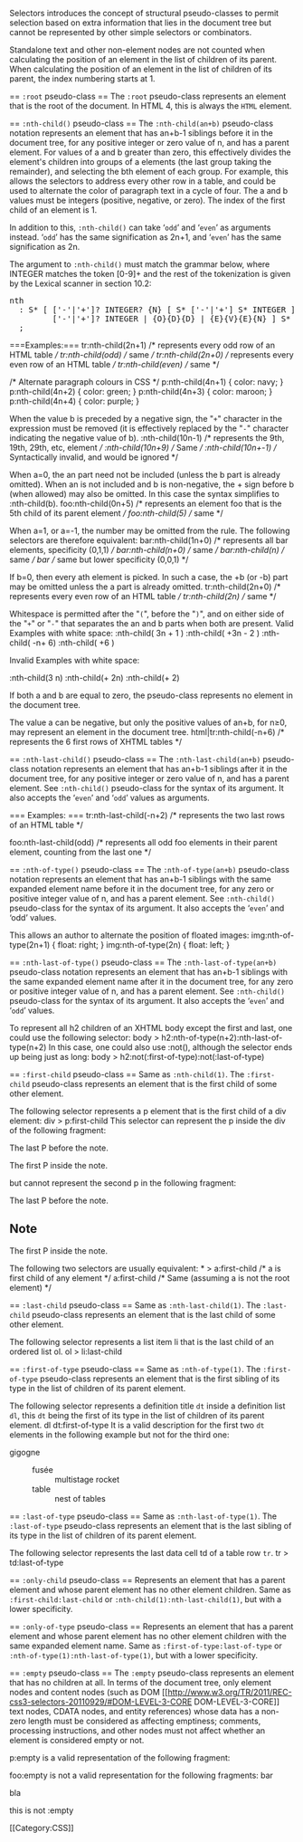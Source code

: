 Selectors introduces the concept of structural pseudo-classes to permit selection based on extra information that lies in the document tree but cannot be represented by other simple selectors or combinators.

Standalone text and other non-element nodes are not counted when calculating the position of an element in the list of children of its parent. When calculating the position of an element in the list of children of its parent, the index numbering starts at 1.

== <code>:root</code> pseudo-class ==
The <code>:root</code> pseudo-class represents an element that is the root of the document. In HTML 4, this is always the <code>HTML</code> element.

== <code>:nth-child()</code> pseudo-class ==
The <code>:nth-child(an+b)</code> pseudo-class notation represents an element that has an+b-1 siblings before it in the document tree, for any positive integer or zero value of n, and has a parent element. For values of a and b greater than zero, this effectively divides the element's children into groups of a elements (the last group taking the remainder), and selecting the bth element of each group. For example, this allows the selectors to address every other row in a table, and could be used to alternate the color of paragraph text in a cycle of four. The a and b values must be integers (positive, negative, or zero). The index of the first child of an element is 1.

In addition to this, <code>:nth-child()</code> can take ‘<code>odd</code>’ and ‘<code>even</code>’ as arguments instead. ‘<code>odd</code>’ has the same signification as 2n+1, and ‘<code>even</code>’ has the same signification as 2n.

The argument to <code>:nth-child()</code> must match the grammar below, where INTEGER matches the token [0-9]+ and the rest of the tokenization is given by the Lexical scanner in section 10.2:

<pre>
nth
  : S* [ ['-'|'+']? INTEGER? {N} [ S* ['-'|'+'] S* INTEGER ]? |
         ['-'|'+']? INTEGER | {O}{D}{D} | {E}{V}{E}{N} ] S*
  ;
</pre>

===Examples:===
<syntaxhighlight lang="css">
tr:nth-child(2n+1) /* represents every odd row of an HTML table */
tr:nth-child(odd)  /* same */
tr:nth-child(2n+0) /* represents every even row of an HTML table */
tr:nth-child(even) /* same */

/* Alternate paragraph colours in CSS */
p:nth-child(4n+1) { color: navy; }
p:nth-child(4n+2) { color: green; }
p:nth-child(4n+3) { color: maroon; }
p:nth-child(4n+4) { color: purple; }
</syntaxhighlight>

When the value b is preceded by a negative sign, the "<code>+</code>" character in the expression must be removed (it is effectively replaced by the "<code>-</code>" character indicating the negative value of b). 
<syntaxhighlight lang="css">
:nth-child(10n-1)  /* represents the 9th, 19th, 29th, etc, element */
:nth-child(10n+9)  /* Same */
:nth-child(10n+-1) /* Syntactically invalid, and would be ignored */
</syntaxhighlight>

When a=0, the an part need not be included (unless the b part is already omitted). When an is not included and b is non-negative, the + sign before b (when allowed) may also be omitted. In this case the syntax simplifies to :nth-child(b).
<syntaxhighlight lang="css">
foo:nth-child(0n+5)   /* represents an element foo that is the 5th child of its parent element */
foo:nth-child(5)      /* same */
</syntaxhighlight>

When a=1, or a=-1, the number may be omitted from the rule. The following selectors are therefore equivalent:
<syntaxhighlight lang="css">
bar:nth-child(1n+0)   /* represents all bar elements, specificity (0,1,1) */
bar:nth-child(n+0)    /* same */
bar:nth-child(n)      /* same */
bar                   /* same but lower specificity (0,0,1) */
</syntaxhighlight>

If b=0, then every ath element is picked. In such a case, the +b (or -b) part may be omitted unless the a part is already omitted.
<syntaxhighlight lang="css">
tr:nth-child(2n+0) /* represents every even row of an HTML table */
tr:nth-child(2n) /* same */
</syntaxhighlight>

Whitespace is permitted after the "<code>(</code>", before the "<code>)</code>", and on either side of the "<code>+</code>" or "<code>-</code>" that separates the an and b parts when both are present.
Valid Examples with white space:
<syntaxhighlight lang="css">
:nth-child( 3n + 1 )
:nth-child( +3n - 2 )
:nth-child( -n+ 6)
:nth-child( +6 )
</syntaxhighlight>

Invalid Examples with white space:

<syntaxhighlight lang="css">
:nth-child(3 n)
:nth-child(+ 2n)
:nth-child(+ 2)
</syntaxhighlight>

If both a and b are equal to zero, the pseudo-class represents no element in the document tree.

The value a can be negative, but only the positive values of an+b, for n≥0, may represent an element in the document tree. 
<syntaxhighlight lang="css">
html|tr:nth-child(-n+6)  /* represents the 6 first rows of XHTML tables */
</syntaxhighlight>

== <code>:nth-last-child()</code> pseudo-class ==
The <code>:nth-last-child(an+b)</code> pseudo-class notation represents an element that has an+b-1 siblings after it in the document tree, for any positive integer or zero value of n, and has a parent element. See <code>:nth-child()</code> pseudo-class for the syntax of its argument. It also accepts the ‘<code>even</code>’ and ‘<code>odd</code>’ values as arguments. 

=== Examples: ===
<syntaxhighlight lang="css">
tr:nth-last-child(-n+2)    /* represents the two last rows of an HTML table */

foo:nth-last-child(odd)    /* represents all odd foo elements in their parent element,
counting from the last one */
</syntaxhighlight>

== <code>:nth-of-type()</code> pseudo-class ==
The <code>:nth-of-type(an+b)</code> pseudo-class notation represents an element that has an+b-1 siblings with the same expanded element name before it in the document tree, for any zero or positive integer value of n, and has a parent element. See <code>:nth-child()</code> pseudo-class for the syntax of its argument. It also accepts the ‘<code>even</code>’ and ‘<cone>odd</code>’ values.

This allows an author to alternate the position of floated images:
<syntaxhighlight lang="css">
img:nth-of-type(2n+1) { float: right; }
img:nth-of-type(2n) { float: left; }
</syntaxhighlight>

==  <code>:nth-last-of-type()</code> pseudo-class ==
The <code>:nth-last-of-type(an+b)</code> pseudo-class notation represents an element that has an+b-1 siblings with the same expanded element name after it in the document tree, for any zero or positive integer value of n, and has a parent element. See <code>:nth-child()</code> pseudo-class for the syntax of its argument. It also accepts the ‘<code>even</code>’ and ‘<code>odd</code>’ values.

To represent all h2 children of an XHTML body except the first and last, one could use the following selector:
<syntaxhighlight lang="css">
body > h2:nth-of-type(n+2):nth-last-of-type(n+2)
</syntaxhighlight>
In this case, one could also use :not(), although the selector ends up being just as long:
<syntaxhighlight lang="css">
body > h2:not(:first-of-type):not(:last-of-type)
</syntaxhighlight>

== <code>:first-child</code> pseudo-class ==
Same as <code>:nth-child(1)</code>. The <code>:first-child</code> pseudo-class represents an element that is the first child of some other element.

The following selector represents a p element that is the first child of a div element:
<syntaxhighlight lang="css">
div > p:first-child
</syntaxhighlight>
This selector can represent the p inside the div of the following fragment:
<syntaxhighlight lang="html5">
<p> The last P before the note.</p>
<div class="note">
   <p> The first P inside the note.</p>
</div>
</syntaxhighlight>
but cannot represent the second p in the following fragment:
<syntaxhighlight lang="html5">
<p> The last P before the note.</p>
<div class="note">
   <h2> Note </h2>
   <p> The first P inside the note.</p>
</div>
</syntaxhighlight>
The following two selectors are usually equivalent:
<syntaxhighlight lang="css">
* > a:first-child /* a is first child of any element */
a:first-child /* Same (assuming a is not the root element) */
</syntaxhighlight>

== <code>:last-child</code> pseudo-class ==
Same as <code>:nth-last-child(1)</code>. The <code>:last-child</code> pseudo-class represents an element that is the last child of some other element.

The following selector represents a list item li that is the last child of an ordered list ol.
<syntaxhighlight lang="css">
ol > li:last-child
</syntaxhighlight>

== <code>:first-of-type</code> pseudo-class ==
Same as <code>:nth-of-type(1)</code>. The <code>:first-of-type</code> pseudo-class represents an element that is the first sibling of its type in the list of children of its parent element.

The following selector represents a definition title <code>dt</code> inside a definition list <code>dl</code>, this <code>dt</code> being the first of its type in the list of children of its parent element.
<syntaxhighlight lang="css">
dl dt:first-of-type
</syntaxhighlight>
It is a valid description for the first two <code>dt</code> elements in the following example but not for the third one:
<syntaxhighlight lang="html5">
<dl>
 <dt>gigogne</dt>
 <dd>
  <dl>
   <dt>fusée</dt>
   <dd>multistage rocket</dd>
   <dt>table</dt>
   <dd>nest of tables</dd>
  </dl>
 </dd>
</dl>
</syntaxhighlight>

== <code>:last-of-type</code> pseudo-class ==
Same as <code>:nth-last-of-type(1)</code>. The <code>:last-of-type</code> pseudo-class represents an element that is the last sibling of its type in the list of children of its parent element.

The following selector represents the last data cell td of a table row <code>tr</code>.
<syntaxhighlight lang="css">
tr > td:last-of-type
</syntaxhighlight>

== <code>:only-child</code> pseudo-class ==
Represents an element that has a parent element and whose parent element has no other element children. Same as <code>:first-child:last-child</code> or <code>:nth-child(1):nth-last-child(1)</code>, but with a lower specificity.

== <code>:only-of-type</code> pseudo-class ==
Represents an element that has a parent element and whose parent element has no other element children with the same expanded element name. Same as <code>:first-of-type:last-of-type</code> or <code>:nth-of-type(1):nth-last-of-type(1)</code>, but with a lower specificity.

== <code>:empty</code> pseudo-class ==
The <code>:empty</code> pseudo-class represents an element that has no children at all. In terms of the document tree, only element nodes and content nodes (such as DOM [[http://www.w3.org/TR/2011/REC-css3-selectors-20110929/#DOM-LEVEL-3-CORE DOM-LEVEL-3-CORE]] text nodes, CDATA nodes, and entity references) whose data has a non-zero length must be considered as affecting emptiness; comments, processing instructions, and other nodes must not affect whether an element is considered empty or not.

p:empty is a valid representation of the following fragment:
<syntaxhighlight lang="html5">
<p></p>
</syntaxhighlight>
foo:empty is not a valid representation for the following fragments:
<syntaxhighlight lang="html5">
<foo>bar</foo>

<foo><bar>bla</bar></foo>

<foo>this is not <bar>:empty</bar></foo>
</syntaxhighlight>

[[Category:CSS]]